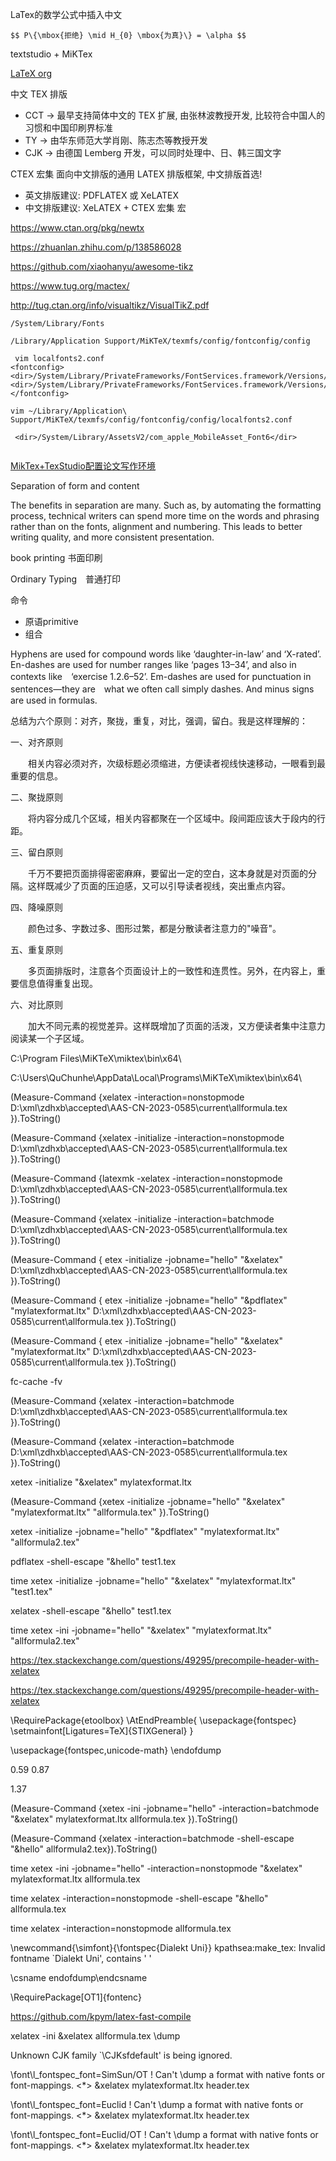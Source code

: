 
LaTex的数学公式中插入中文
```
$$ P\{\mbox{拒绝} \mid H_{0} \mbox{为真}\} = \alpha $$
```

textstudio + MiKTex

[LaTeX org](https://latex.org)

中文 TEX 排版
* CCT → 最早支持简体中文的 TEX 扩展, 由张林波教授开发, 比较符合中国人的习惯和中国印刷界标准
* TY → 由华东师范大学肖刚、陈志杰等教授开发
* CJK → 由德国 Lemberg 开发，可以同时处理中、日、韩三国文字


CTEX 宏集 面向中文排版的通用 LATEX 排版框架, 中文排版首选!
* 英文排版建议: PDFLATEX 或 XeLATEX
* 中文排版建议: XeLATEX + CTEX 宏集 宏



https://www.ctan.org/pkg/newtx

https://zhuanlan.zhihu.com/p/138586028

https://github.com/xiaohanyu/awesome-tikz

https://www.tug.org/mactex/


http://tug.ctan.org/info/visualtikz/VisualTikZ.pdf


```
/System/Library/Fonts

/Library/Application Support/MiKTeX/texmfs/config/fontconfig/config

 vim localfonts2.conf   
<fontconfig>
<dir>/System/Library/PrivateFrameworks/FontServices.framework/Versions/A/Resources/Fonts/Subsets</dir>
<dir>/System/Library/PrivateFrameworks/FontServices.framework/Versions/A/Resources/Fonts/Subsets</dir>
</fontconfig>

```


```
vim ~/Library/Application\ Support/MiKTeX/texmfs/config/fontconfig/config/localfonts2.conf

 <dir>/System/Library/AssetsV2/com_apple_MobileAsset_Font6</dir>
 
```

[MikTex+TexStudio配置论文写作环境](https://zhuanlan.zhihu.com/p/42844087)



Separation of form and content

The benefits in separation are many. Such as, by automating the formatting process, technical writers can spend more time on the words and phrasing rather than on the fonts, alignment and numbering. This leads to better writing quality, and more consistent presentation.

book printing 书面印刷

Ordinary Typing　普通打印

命令
* 原语primitive
* 组合

Hyphens are used for compound words like ‘daughter-in-law’ and ‘X-rated’. En-dashes are used for number ranges like ‘pages 13–34’, and also in contexts like　‘exercise 1.2.6–52’. Em-dashes are used for punctuation in sentences—they are　what we often call simply dashes. And minus signs are used in formulas.


总结为六个原则：对齐，聚拢，重复，对比，强调，留白。我是这样理解的：

一、对齐原则

　　相关内容必须对齐，次级标题必须缩进，方便读者视线快速移动，一眼看到最重要的信息。

二、聚拢原则

　　将内容分成几个区域，相关内容都聚在一个区域中。段间距应该大于段内的行距。

三、留白原则

　　千万不要把页面排得密密麻麻，要留出一定的空白，这本身就是对页面的分隔。这样既减少了页面的压迫感，又可以引导读者视线，突出重点内容。

四、降噪原则

　　颜色过多、字数过多、图形过繁，都是分散读者注意力的"噪音"。

五、重复原则

　　多页面排版时，注意各个页面设计上的一致性和连贯性。另外，在内容上，重要信息值得重复出现。

六、对比原则

　　加大不同元素的视觉差异。这样既增加了页面的活泼，又方便读者集中注意力阅读某一个子区域。


C:\Program Files\MiKTeX\miktex\bin\x64\

C:\Users\QuChunhe\AppData\Local\Programs\MiKTeX\miktex\bin\x64\


(Measure-Command {xelatex -interaction=nonstopmode D:\xml\zdhxb\accepted\AAS-CN-2023-0585\current\allformula.tex }).ToString()


(Measure-Command {xelatex -initialize -interaction=nonstopmode D:\xml\zdhxb\accepted\AAS-CN-2023-0585\current\allformula.tex }).ToString()



(Measure-Command {latexmk -xelatex -interaction=nonstopmode D:\xml\zdhxb\accepted\AAS-CN-2023-0585\current\allformula.tex }).ToString()


(Measure-Command {xelatex -initialize -interaction=batchmode D:\xml\zdhxb\accepted\AAS-CN-2023-0585\current\allformula.tex }).ToString()


(Measure-Command { etex -initialize -jobname="hello" "&xelatex" D:\xml\zdhxb\accepted\AAS-CN-2023-0585\current\allformula.tex }).ToString()


(Measure-Command { etex -initialize -jobname="hello" "&pdflatex" "mylatexformat.ltx" D:\xml\zdhxb\accepted\AAS-CN-2023-0585\current\allformula.tex }).ToString()


(Measure-Command { etex -initialize -jobname="hello" "&xelatex" "mylatexformat.ltx" D:\xml\zdhxb\accepted\AAS-CN-2023-0585\current\allformula.tex }).ToString()


fc-cache -fv

(Measure-Command {xelatex -interaction=batchmode D:\xml\zdhxb\accepted\AAS-CN-2023-0585\current\allformula.tex }).ToString()


(Measure-Command {xelatex -interaction=batchmode D:\xml\zdhxb\accepted\AAS-CN-2023-0585\current\allformula.tex }).ToString()

xetex -initialize  "&xelatex" mylatexformat.ltx

(Measure-Command {xetex -initialize   -jobname="hello"  "&xelatex" "mylatexformat.ltx" "allformula.tex" }).ToString()

xetex -initialize   -jobname="hello"  "&pdflatex" "mylatexformat.ltx" "allformula2.tex"

pdflatex -shell-escape "&hello" test1.tex


time xetex -initialize   -jobname="hello"  "&xelatex" "mylatexformat.ltx" "test1.tex"

 xelatex -shell-escape "&hello" test1.tex


time xetex -ini   -jobname="hello"  "&xelatex" "mylatexformat.ltx" "allformula2.tex"

 https://tex.stackexchange.com/questions/49295/precompile-header-with-xelatex






 https://tex.stackexchange.com/questions/49295/precompile-header-with-xelatex

 \RequirePackage{etoolbox}
\AtEndPreamble{
    \usepackage{fontspec}
    \setmainfont[Ligatures=TeX]{STIXGeneral}
}

\usepackage{fontspec,unicode-math}
\endofdump


0.59 0.87

1.37 

(Measure-Command {xetex -ini  -jobname="hello" -interaction=batchmode "&xelatex" mylatexformat.ltx allformula.tex }).ToString()

(Measure-Command {xelatex -interaction=batchmode -shell-escape  "&hello" allformula2.tex}).ToString()


 time xetex -ini  -jobname="hello" -interaction=nonstopmode "&xelatex" mylatexformat.ltx allformula.tex

 time xelatex -interaction=nonstopmode -shell-escape  "&hello" allformula.tex

 time xelatex -interaction=nonstopmode  allformula.tex

\newcommand{\simfont}{\fontspec{Dialekt Uni}}
kpathsea:make_tex: Invalid fontname `Dialekt Uni', contains ' '

\csname endofdump\endcsname

\RequirePackage[OT1]{fontenc}


https://github.com/kpym/latex-fast-compile

xelatex -ini  \&xelatex allformula.tex \dump

Unknown CJK family `\CJKsfdefault' is being ignored.


\font\l_fontspec_font=SimSun/OT
! Can't \dump a format with native fonts or font-mappings.
<*> &xelatex mylatexformat.ltx header.tex

\font\l_fontspec_font=Euclid
! Can't \dump a format with native fonts or font-mappings.
<*> &xelatex mylatexformat.ltx header.tex

\font\l_fontspec_font=Euclid/OT
! Can't \dump a format with native fonts or font-mappings.
<*> &xelatex mylatexformat.ltx header.tex